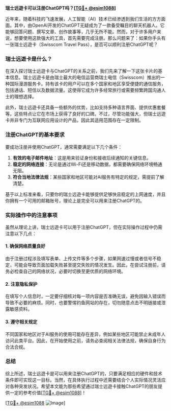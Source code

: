 **瑞士远遊卡可以注册ChatGPT吗？[[TG💪+ @esim1088](https://t.me/s/esim1088)]**

近年来，随着科技的飞速发展，人工智能（AI）技术已经渗透到我们生活的方方面面。其中，由OpenAI开发的ChatGPT无疑成为了一款备受瞩目的聊天机器人。它能够回答问题、撰写文章、创作故事等，几乎无所不能。然而，对于许多用户来说，想要使用这款强大的工具，首先需要完成注册。那么问题来了：如果你手头有一张瑞士远遊卡（Swisscom Travel Pass），是否可以顺利注册ChatGPT呢？

### 瑞士远遊卡是什么？

在深入探讨瑞士远遊卡与ChatGPT的关系之前，我们先来了解一下这张卡片的基本信息。瑞士远遊卡是由瑞士最大的电信运营商瑞士电信（Swisscom）推出的一种国际漫游服务卡。持有该卡的用户可以在多个国家和地区享受便捷的通信服务，包括通话、短信以及数据流量。这使得它成为许多经常旅行或需要频繁跨国沟通人士的理想选择。

此外，瑞士远遊卡还具备一些额外的优势，比如支持多种语言界面、提供优惠套餐等。这些特点让它在市场上获得了良好的口碑。不过，尽管功能强大，但瑞士远遊卡并非专门为互联网应用设计的产品，因此其适用范围存在一定限制。

### 注册ChatGPT的基本要求

要成功注册并使用ChatGPT，通常需要满足以下几个条件：

1. **有效的电子邮件地址**：这是用来验证身份和接收后续通知的关键信息。
2. **稳定的网络连接**：无论是通过Wi-Fi还是移动数据，都需要确保网络环境畅通无阻。
3. **符合当地法律法规**：某些国家和地区可能对AI服务有特定的规定，需提前了解清楚。

基于以上标准来看，只要你的瑞士远遊卡能够提供足够快且稳定的上网速度，并且你拥有一个可用的邮箱账号，理论上是完全可以用来注册ChatGPT的。

### 实际操作中的注意事项

虽然从理论上讲，瑞士远遊卡可以用于注册ChatGPT，但在实际操作过程中仍需注意以下几点：

#### 1. 确保网络质量良好
由于注册过程涉及填写表单、上传文件等多个步骤，如果网速过慢或者信号不稳定，可能会导致页面加载失败甚至提交失败的情况发生。因此，在尝试注册前，请务必检查自己的网络状况，必要时切换至更优质的网络环境。

#### 2. 注意隐私保护
在填写个人信息时，一定要仔细核对每一项内容是否准确无误，避免因输入错误而导致不必要的麻烦。同时，也要警惕钓鱼网站的存在，切勿随意点击不明链接或泄露敏感资料。

#### 3. 遵守相关规定
不同国家和地区对于AI服务的使用可能存在差异，例如某些地区可能禁止未成年人访问此类平台。因此，在开始使用之前，请务必查阅相关法律法规，确保自身行为合法合规。

### 总结

综上所述，瑞士远遊卡是可以用来注册ChatGPT的，只要满足相应的硬件和技术条件即可实现这一目标。当然，在具体执行过程中还需要结合个人实际情况灵活应对各种突发状况。希望本文能为那些希望通过瑞士远遊卡接触ChatGPT的朋友提供一定的参考价值[[TG💪+ @esim1088](https://t.me/s/esim1088)]！

[[TG💪+ @esim1088](https://t.me/s/esim1088) ![Image](https://i.postimg.cc/4NQfJmqS/Snipaste-2025-05-13-00-14-12.png)]